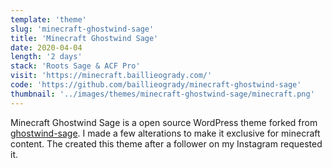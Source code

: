 ```yaml
---
template: 'theme'
slug: 'minecraft-ghostwind-sage'
title: 'Minecraft Ghostwind Sage'
date: 2020-04-04
length: '2 days'
stack: 'Roots Sage & ACF Pro'
visit: 'https://minecraft.baillieogrady.com/'
code: 'https://github.com/baillieogrady/minecraft-ghostwind-sage'
thumbnail: '../images/themes/minecraft-ghostwind-sage/minecraft.png'
---
```


Minecraft Ghostwind Sage is a open source WordPress theme forked from [ghostwind-sage](https://github.com/baillieogrady/ghostwind-sage). I made a few alterations to make it exclusive for minecraft content. The created this theme after a follower on my Instagram requested it.